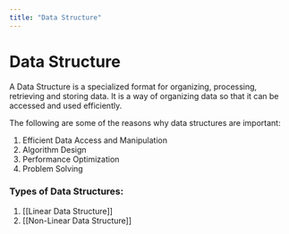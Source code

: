 ```yaml
---
title: "Data Structure"
---
```

# Data Structure

A Data Structure is a specialized format for organizing, processing, retrieving and storing data. It is a way of organizing data so that it can be accessed and used efficiently.

The following are some of the reasons why data structures are important:
1. Efficient Data Access and Manipulation
2. Algorithm Design
3. Performance Optimization
4. Problem Solving

### Types of Data Structures:
1. [[Linear Data Structure]]
2. [[Non-Linear Data Structure]]
